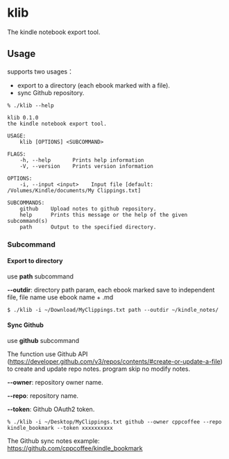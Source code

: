 # klib
The kindle notebook export tool.

## Usage

supports two usages：

- export to a directory (each ebook marked with a file).
- sync Github repository.

```shell
% ./klib --help

klib 0.1.0
the kindle notebook export tool.

USAGE:
    klib [OPTIONS] <SUBCOMMAND>

FLAGS:
    -h, --help       Prints help information
    -V, --version    Prints version information

OPTIONS:
    -i, --input <input>    Input file [default: /Volumes/Kindle/documents/My Clippings.txt]

SUBCOMMANDS:
    github    Upload notes to github repository.
    help      Prints this message or the help of the given subcommand(s)
    path      Output to the specified directory.
```

### Subcommand

#### Export to directory

use **path** subcommand

**--outdir**: directory path param, each ebook marked save to independent file, file name use ebook name + .md

```shell
$ ./klib -i ~/Download/MyClippings.txt path --outdir ~/kindle_notes/
```

#### Sync Github

use **github** subcommand

The function use Github API (https://developer.github.com/v3/repos/contents/#create-or-update-a-file) to create and update repo notes. program skip no modify notes.

**--owner**: repository owner name.

**--repo**: repository name.

**--token**: Github OAuth2 token.

```shell
% ./klib -i ~/Desktop/MyClippings.txt github --owner cppcoffee --repo kindle_bookmark --token xxxxxxxxxx
```

The Github sync notes example: https://github.com/cppcoffee/kindle_bookmark

